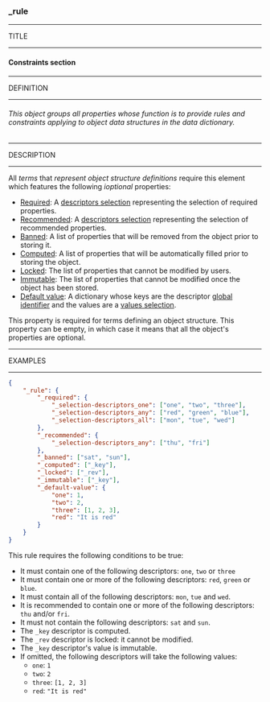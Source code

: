 ### _rule



------
TITLE

------

#### Constraints section



------
DEFINITION

------

###### This object groups all properties whose function is to provide rules and constraints applying to object data structures in the data dictionary.



------
DESCRIPTION

------

All *terms* that *represent object structure definitions* require this element which features the following *ioptional* properties:

- [Required](_required): A [descriptors selection](_selection-descriptors) representing the selection of required properties.
- [Recommended](_recommended): A [descriptors selection](_selection-descriptors) representing the selection of recommended properties.
- [Banned](_banned): A list of properties that will be removed from the object prior to storing it.
- [Computed](_computed): A list of properties that will be automatically filled prior to storing the object.
- [Locked](_locked): The list of properties that cannot be modified by users.
- [Immutable](_immutable): The list of properties that cannot be modified once the object has been stored.
- [Default value](_default-value): A dictionary whose keys are the descriptor [global identifier](_gid) and the values are a [values selection](_selection-values).

This property is required for terms defining an object structure. This property can be empty, in which case it means that all the object's properties are optional.



------
EXAMPLES

------

```json
{
	"_rule": {
		"_required": {
			"_selection-descriptors_one": ["one", "two", "three"],
			"_selection-descriptors_any": ["red", "green", "blue"],
			"_selection-descriptors_all": ["mon", "tue", "wed"]
		},
		"_recommended": {
			"_selection-descriptors_any": ["thu", "fri"]
		},
		"_banned": ["sat", "sun"],
		"_computed": ["_key"],
		"_locked": ["_rev"],
		"_immutable": ["_key"],
		"_default-value": {
			"one": 1,
			"two": 2,
			"three": [1, 2, 3],
			"red": "It is red"
		}
	}
}
```

This rule requires the following conditions to be true:

- It must contain one of the following descriptors: `one`, `two` or `three`
- It must contain one or more of the following descriptors: `red`, `green` or `blue`.
- It must contain all of the following descriptors: `mon`, `tue` and `wed`.
- It is recommended to contain one or more of the following descriptors: `thu` and/or `fri`.
- It must not contain the following descriptors: `sat` and `sun`.
- The `_key` descriptor is computed.
- The `_rev` descriptor is locked: it cannot be modified.
- The `_key` descriptor's value is immutable.
- If omitted, the following descriptors will take the following values:
    - `one`: `1`
    - `two`: `2`
    - `three`: `[1, 2, 3]`
    - `red`: `"It is red"`